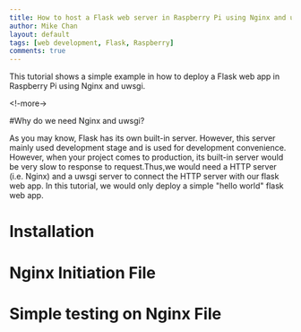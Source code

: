 ```yaml
---
title: How to host a Flask web server in Raspberry Pi using Nginx and uswgi
author: Mike Chan
layout: default
tags: [web development, Flask, Raspberry]
comments: true 
---
```


This tutorial shows a simple example in how to deploy a Flask web app in Raspberry Pi using Nginx and uwsgi.

<!-more->

#Why do we need Nginx and uwsgi?

As you may know, Flask has its own built-in server. However, this server mainly used development stage and is used for development convenience. However, 
when your project comes to production, its built-in server would be very slow to response to request.Thus,we would need a HTTP server (i.e. Nginx) and a uwsgi server
to connect the HTTP server with our flask web app. In this tutorial, we would only deploy a simple "hello world" flask web app. 

# Installation

# Nginx Initiation File

# Simple testing on Nginx File

#
